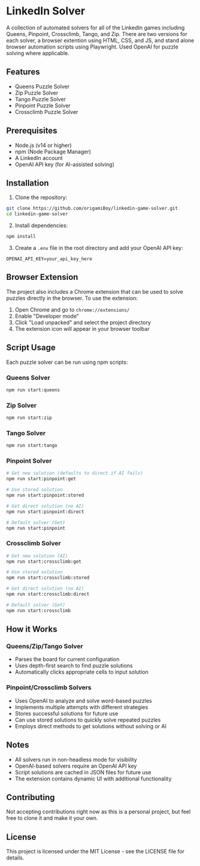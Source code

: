 # LinkedIn Solver

A collection of automated solvers for all of the LinkedIn games including Queens, Pinpoint, Crossclimb, Tango, and Zip. There are two versions for each solver, a browser extention using HTML, CSS, and JS, and stand alone browser automation scripts using Playwright. Used OpenAI for puzzle solving where applicable.

## Features

- Queens Puzzle Solver
- Zip Puzzle Solver
- Tango Puzzle Solver
- Pinpoint Puzzle Solver
- Crossclimb Puzzle Solver

## Prerequisites

- Node.js (v14 or higher)
- npm (Node Package Manager)
- A LinkedIn account
- OpenAI API key (for AI-assisted solving)

## Installation

1. Clone the repository:
```bash
git clone https://github.com/origamiBoy/linkedin-game-solver.git
cd linkedin-game-solver
```

2. Install dependencies:
```bash
npm install
```

3. Create a `.env` file in the root directory and add your OpenAI API key:
```
OPENAI_API_KEY=your_api_key_here
```

## Browser Extension

The project also includes a Chrome extension that can be used to solve puzzles directly in the browser. To use the extension:

1. Open Chrome and go to `chrome://extensions/`
2. Enable "Developer mode"
3. Click "Load unpacked" and select the project directory
4. The extension icon will appear in your browser toolbar

## Script Usage

Each puzzle solver can be run using npm scripts:

### Queens Solver
```bash
npm run start:queens
```

### Zip Solver
```bash
npm run start:zip
```

### Tango Solver
```bash
npm run start:tango
```

### Pinpoint Solver
```bash
# Get new solution (defaults to direct if AI fails)
npm run start:pinpoint:get

# Use stored solution
npm run start:pinpoint:stored

# Get direct solution (no AI)
npm run start:pinpoint:direct

# Default solver (Get)
npm run start:pinpoint
```

### Crossclimb Solver
```bash
# Get new solution (AI)
npm run start:crossclimb:get

# Use stored solution
npm run start:crossclimb:stored

# Get direct solution (no AI)
npm run start:crossclimb:direct

# Default solver (Get)
npm run start:crossclimb
```

## How it Works

### Queens/Zip/Tango Solver
- Parses the board for current configuration
- Uses depth-first search to find puzzle solutions
- Automatically clicks appropriate cells to input solution

### Pinpoint/Crossclimb Solvers
- Uses OpenAI to analyze and solve word-based puzzles
- Implements multiple attempts with different strategies
- Stores successful solutions for future use
- Can use stored solutions to quickly solve repeated puzzles
- Employs direct methods to get solutions without solving or AI

## Notes

- All solvers run in non-headless mode for visibility
- OpenAI-based solvers require an OpenAI API key
- Script solutions are cached in JSON files for future use
- The extension contains dynamic UI with additional functionality

## Contributing

Not accepting contributions right now as this is a personal project, but feel free to clone it and make it your own.

## License

This project is licensed under the MIT License - see the LICENSE file for details. 